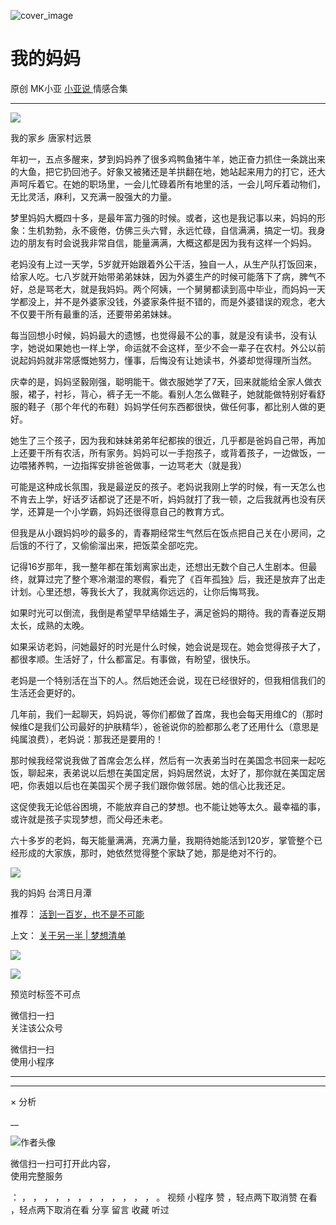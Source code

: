 ![cover_image](https://mmbiz.qlogo.cn/mmbiz_jpg/A8SKDch4cJHicELU8QlL7XDibyZyzVC8omMpBOWTcDUodw8Nf3wd23wickSjdsSMgp14uAJeCn2BrV2XicxbqnHxkw/0?wx_fmt=jpeg)

#  我的妈妈

原创  MK小亚  [ 小亚说 ](https://mp.weixin.qq.com/mp/appmsgalbum?__biz=MzUxNDAwNTk0MQ==&action=getalbum&album_id=1708248415014289409#wechat_redirect) 情感合集

__ _ _ _ _

  

![](https://mmbiz.qpic.cn/mmbiz_jpg/A8SKDch4cJHicELU8QlL7XDibyZyzVC8omUz3PaibA6OcIDP1U0I1nZbCSgzH5Bx95LwfnaiaaqcGDppU7ibRX3T3jQ/640?wx_fmt=jpeg)

我的家乡 唐家村远景

  

年初一，五点多醒来，梦到妈妈养了很多鸡鸭鱼猪牛羊，她正奋力抓住一条跳出来的大鱼，把它扔回池子。好象又被猪还是羊拱翻在地，她站起来用力的打它，还大声呵斥着它。在她的职场里，一会儿忙碌着所有地里的活，一会儿呵斥着动物们，无比灵活，麻利，又充满一股强大的力量。

  

梦里妈妈大概四十多，是最年富力强的时候。或者，这也是我记事以来，妈妈的形象：生机勃勃，永不疲倦，仿佛三头六臂，永远忙碌，自信满满，搞定一切。我身边的朋友有时会说我非常自信，能量满满，大概这都是因为我有这样一个妈妈。

  

老妈没有上过一天学，5岁就开始跟着外公干活，独自一人，从生产队打饭回来，给家人吃。七八岁就开始带弟弟妹妹，因为外婆生产的时候可能落下了病，脾气不好，总是骂老大，就是我妈妈。两个阿姨，一个舅舅都读到高中毕业，而妈妈一天学都没上，并不是外婆家没钱，外婆家条件挺不错的，而是外婆错误的观念，老大不仅要干所有最重的活，还要带弟弟妹妹。

  

每当回想小时候，妈妈最大的遗憾，也觉得最不公的事，就是没有读书，没有认字，她说如果她也一样上学，命运就不会这样，至少不会一辈子在农村。外公以前说起妈妈就非常感慨她努力，懂事，后悔没有让她读书，外婆却觉得理所当然。

  

庆幸的是，妈妈坚毅刚强，聪明能干。做衣服她学了7天，回来就能给全家人做衣服，裙子，衬衫，背心，裤子无一不能。看别人怎么做鞋子，她就能做特别好看舒服的鞋子（那个年代的布鞋）妈妈学任何东西都很快，做任何事，都比别人做的更好。

  

她生了三个孩子，因为我和妹妹弟弟年纪都挨的很近，几乎都是爸妈自己带，再加上还要干所有农活，所有家务。妈妈可以一手抱孩子，或背着孩子，一边做饭，一边喂猪养鸭，一边指挥安排爸爸做事，一边骂老大（就是我）

  

可能是这种成长氛围，我是最逆反的孩子。老妈说我刚上学的时候，有一天怎么也不肯去上学，好话歹话都说了还是不听，妈妈就打了我一顿，之后我就再也没有厌学，还算是一个小学霸，妈妈还很得意自己的教育方式。

  

但我是从小跟妈妈吵的最多的，青春期经常生气然后在饭点把自己关在小房间，之后饿的不行了，又偷偷溜出来，把饭菜全部吃完。

  

记得16岁那年，我一整年都在策划离家出走，还想出无数个自己人生剧本。但最终，就算过完了整个寒冷潮湿的寒假，看完了《百年孤独》后，我还是放弃了出走计划。心里还想，等我长大了，我就离你远远的，让你后悔骂我。

  

如果时光可以倒流，我倒是希望早早结婚生子，满足爸妈的期待。我的青春逆反期太长，成熟的太晚。

  

如果采访老妈，问她最好的时光是什么时候，她会说是现在。她会觉得孩子大了，都很孝顺。生活好了，什么都富足。有事做，有盼望，很快乐。

  

老妈是一个特别活在当下的人。然后她还会说，现在已经很好的，但我相信我们的生活还会更好的。

  

几年前，我们一起聊天，妈妈说，等你们都做了首席，我也会每天用维C的（那时候维C是我们公司最好的护肤精华），爸爸说你的脸都那么老了还用什么（意思是纯属浪费），老妈说：那我还是要用的！

  

那时候我经常说我做了首席会怎么样，然后有一次表弟当时在美国念书回来一起吃饭，聊起来，表弟说以后想在美国定居，妈妈居然说，太好了，那你就在美国定居吧，你表姐以后也在美国买个房子我们跟你做邻居。她的信心比我还足。

  

这促使我无论低谷困境，不能放弃自己的梦想。也不能让她等太久。最幸福的事，或许就是孩子实现梦想，而父母还未老。

  

六十多岁的老妈，每天能量满满，充满力量，我期待她能活到120岁，掌管整个已经形成的大家族，那时，她依然觉得整个家缺了她，那是绝对不行的。

  

![](https://mmbiz.qpic.cn/mmbiz_jpg/A8SKDch4cJHicELU8QlL7XDibyZyzVC8omHER2xuCHDUPRQHcgTlPpkmh4EIxvINBUzP8dLUk2kKSteL8S1FYmqA/640?wx_fmt=jpeg)

我的妈妈 台湾日月潭  

  

推荐： [ 活到一百岁，也不是不可能
](http://mp.weixin.qq.com/s?__biz=MzUxNDAwNTk0MQ==&mid=2247483704&idx=1&sn=dfbbe1321750ce81b34879745eea796b&chksm=f94dcfe2ce3a46f4d523630b552fa2c792af6b85392f0f7001b73b2629da0756981ddc719b0c&scene=21#wechat_redirect)  

上文： [ 关于另一半 | 梦想清单
](https://mp.weixin.qq.com/s?__biz=MzUxNDAwNTk0MQ==&mid=2247483894&idx=1&sn=25f8a0e9bd3f96dafb093d9d0ed82e96&chksm=f94dcf2cce3a463aa779edecf27544e4fa935148456d1972fd2cb3c87cb8a654833652d94f56&token=1279964396&lang=zh_CN&scene=21#wechat_redirect)

![](https://mmbiz.qpic.cn/mmbiz_gif/b96CibCt70iaZ7Bia3Wm91cEuWhERXfCYjTia9tf7aMjVBNRETSa2NpGjCV6tyNvgCLos8LBgwEgxcwaIw8zdOsG7A/640?wx_fmt=gif)

![](https://mmbiz.qpic.cn/mmbiz_jpg/A8SKDch4cJEicCnqTxiatgGquhIicZ1wJ1Dth5YOOzoYV7U4N3HmiaO0vVAzjOpBVdtF0gnL632Fc7HqiaDmgveQDEw/640?wx_fmt=jpeg)

  

  

  

预览时标签不可点

微信扫一扫  
关注该公众号



微信扫一扫  
使用小程序

****



****



×  分析

__

![作者头像](http://mmbiz.qpic.cn/mmbiz_png/A8SKDch4cJE0KicTMyrVCx3VLqEgic5sJ1V5QeGZTibG9GLZlSCXSj5ByXNkib5PBrZVMkI41KKxgwE1K9gfypUeRg/0?wx_fmt=png)

微信扫一扫可打开此内容，  
使用完整服务

：  ，  ，  ，  ，  ，  ，  ，  ，  ，  ，  ，  ，  。  视频  小程序  赞  ，轻点两下取消赞  在看  ，轻点两下取消在看
分享  留言  收藏  听过


